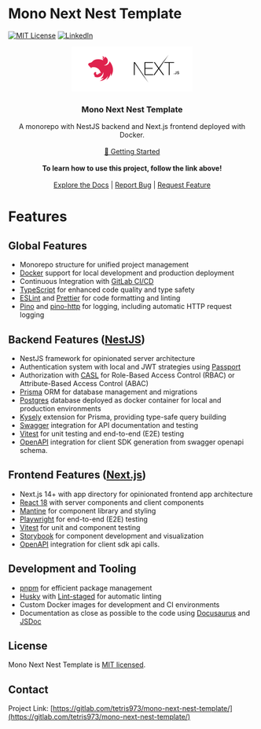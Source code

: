 # Mono Next Nest Template

[![MIT License][license-shield]][license-url]
[![LinkedIn][linkedin-shield]][linkedin-url]

<div align="center">
  <a href="https://gitlab.com/tetris973/mono-next-nest-template">
    <img src="./docs-website/docs/img/logo.png" alt="Logo" width="246" height="92" />
  </a>

  <h3 align="center">Mono Next Nest Template</h3>

  <p align="center">
    A monorepo with NestJS backend and Next.js frontend deployed with Docker.
    <br />
    <br />
    <a href="https://tetris973.gitlab.io/mono-next-nest-template/docs/getting-started/">
      🚀 Getting Started
    </a>
    <br />
    <br />
    <strong>To learn how to use this project, follow the link above!</strong>
    <br />
    <br />
    <a href="https://tetris973.gitlab.io/mono-next-nest-template/docs">Explore the Docs</a>
    |
    <a href="https://gitlab.com/tetris973/mono-next-nest-template/-/issues/new">Report Bug</a>
    |
    <a href="https://gitlab.com/tetris973/mono-next-nest-template/-/issues/new">Request Feature</a>
  </p>
</div>

# Features

## Global Features

- Monorepo structure for unified project management
- [Docker](https://www.docker.com/) support for local development and production deployment
- Continuous Integration with [GitLab CI/CD](https://docs.gitlab.com/ee/ci/)
- [TypeScript](https://www.typescriptlang.org/) for enhanced code quality and type safety
- [ESLint](https://eslint.org/) and [Prettier](https://prettier.io/) for code formatting and linting
- [Pino](https://getpino.io/) and [pino-http](https://github.com/pinojs/pino-http) for logging, including automatic HTTP request logging

## Backend Features ([NestJS](https://nestjs.com/))

- NestJS framework for opinionated server architecture
- Authentication system with local and JWT strategies using [Passport](http://www.passportjs.org/)
- Authorization with [CASL](https://casl.js.org/v6/en/) for Role-Based Access Control (RBAC) or Attribute-Based Access Control (ABAC)
- [Prisma](https://www.prisma.io/) ORM for database management and migrations
- [Postgres](https://www.postgresql.org/) database deployed as docker container for local and production environments
- [Kysely](https://kysely.dev/) extension for Prisma, providing type-safe query building
- [Swagger](https://swagger.io/) integration for API documentation and testing
- [Vitest](https://vitest.dev/) for unit testing and end-to-end (E2E) testing
- [OpenAPI](https://openapi-generator.tech/) integration for client SDK generation from swagger openapi schema.

## Frontend Features ([Next.js](https://nextjs.org/))

- Next.js 14+ with app directory for opinionated frontend app architecture
- [React 18](https://reactjs.org/) with server components and client components
- [Mantine](https://mantine.dev/) for component library and styling
- [Playwright](https://playwright.dev/) for end-to-end (E2E) testing
- [Vitest](https://vitest.dev/) for unit and component testing
- [Storybook](https://storybook.js.org/) for component development and visualization
- [OpenAPI](https://openapi-generator.tech/) integration for client sdk api calls.

## Development and Tooling

- [pnpm](https://pnpm.io/) for efficient package management
- [Husky](https://typicode.github.io/husky/) with [Lint-staged](https://github.com/okonet/lint-staged) for automatic linting
- Custom Docker images for development and CI environments
- Documentation as close as possible to the code using [Docusaurus](https://docusaurus.io/) and [JSDoc](https://jsdoc.app/)

<!-- ## Usage

[This section needs to be completed with specific usage examples, screenshots, or demos of the project in action. Consider adding code snippets, API usage examples, or links to more comprehensive documentation.] -->

<!-- ## Roadmap

- [ ] Feature 1
- [ ] Feature 2
- [ ] Feature 3
    - [ ] Nested Feature

See the [open issues](https://gitlab.com/tetris973/mono-next-nest-template/-/issues) for a full list of proposed features (and known issues). -->

<!-- ## Contributing

[This section needs to be completed with guidelines for contributing to the project. Consider including information about the coding style, pull request process, and any other relevant details.] -->

## License

Mono Next Nest Template is [MIT licensed](LICENSE).

## Contact

Project Link: [https://gitlab.com/tetris973/mono-next-nest-template/](https://gitlab.com/tetris973/mono-next-nest-template/)

<!-- ## Acknowledgments

[This section needs to be completed with acknowledgments to resources, libraries, or individuals that have been helpful in the development of this project.] -->

<!-- MARKDOWN LINKS & IMAGES -->
[license-shield]: https://img.shields.io/badge/license-MIT-green?style=for-the-badge
[license-url]: https://gitlab.com/tetris973/mono-next-nest-template/-/blob/main/LICENSE.txt
[linkedin-shield]: https://img.shields.io/badge/-LinkedIn-black.svg?style=for-the-badge&logo=linkedin&colorB=555
[linkedin-url]: https://www.linkedin.com/in/cedric-olender/
